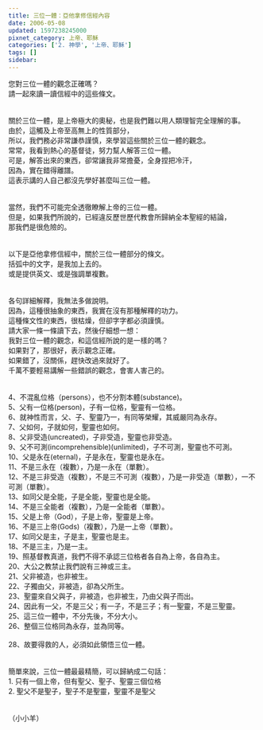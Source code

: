 ```yaml
---
title: 三位一體：亞他拿修信經內容
date: 2006-05-08
updated: 1597238245000
pixnet_category: 上帝、耶穌
categories: ['2. 神學', '上帝、耶穌']
tags: []
sidebar: 
---
```


<div>您對三位一體的觀念正確嗎？</div>
<div>請一起來讀一讀信經中的這些條文。</div>
<div> </div>
<div> </div>
<div>關於三位一體，是上帝極大的奧秘，也是我們難以用人類理智完全理解的事。</div>
<div>由於，這觸及上帝至高無上的性質部分，</div>
<div>所以，我們務必非常謙恭謹慎，來學習這些關於三位一體的觀念。</div>
<div>常常，我看到熱心的基督徒，努力幫人解答三位一體。</div>
<div>可是，解答出來的東西，卻常讓我非常擔憂，全身捏把冷汗，</div>
<div>因為，實在錯得離譜。</div>
<div>這表示講的人自己都沒先學好甚麼叫三位一體。</div>
<div> </div>
<div> </div>
<div>當然，我們不可能完全透徹瞭解上帝的三位一體。</div>
<div>但是，如果我們所說的，已經違反歷世歷代教會所歸納全本聖經的結論，</div>
<div>那我們是很危險的。</div>
<div> </div>
<div> </div>
<div>以下是亞他拿修信經中，關於三位一體部分的條文。</div>
<div>括弧中的文字，是我加上去的。</div>
<div>或是提供英文、或是強調單複數。</div>
<div> </div>
<div> </div>
<div>各句詳細解釋，我無法多做說明。</div>
<div>因為，這種很抽象的東西，我實在沒有那種解釋的功力。</div>
<div>這種條文性的東西，很枯燥，但卻字字都必須謹慎。</div>
<div>請大家一條一條讀下去，然後仔細想一想：</div>
<div>我對三位一體的觀念，和這信經所說的是一樣的嗎？</div>
<div>如果對了，那很好，表示觀念正確。</div>
<div>如果錯了，沒關係，趕快改過來就好了。</div>
<div>千萬不要輕易講解一些錯誤的觀念，會害人害己的。</div>
<div> </div>
<div> </div>
<div>4、不混亂位格（persons），也不分割本體(substance)。</div>
<div>5、父有一位格(person)，子有一位格，聖靈有一位格。</div>
<div>6、就神性而言，父、子、聖靈乃一，有同等榮耀，其威嚴同為永存。</div>
<div>7、父如何，子就如何，聖靈也如何。</div>
<div>8、父非受造(uncreated)，子非受造，聖靈也非受造。</div>
<div>9、父不可測(incomprehensible)(unlimited)，子不可測，聖靈也不可測。</div>
<div>10、父是永在(eternal)，子是永在，聖靈也是永在。</div>
<div>11、不是三永在（複數），乃是一永在（單數）。</div>
<div>12、不是三非受造（複數），不是三不可測（複數），乃是一非受造（單數），一不可測（單數）。</div>
<div>13、如同父是全能，子是全能，聖靈也是全能。</div>
<div>14、不是三全能者（複數），乃是一全能者（單數）。</div>
<div>15、父是上帝（God），子是上帝，聖靈是上帝。</div>
<div>16、不是三上帝(Gods)（複數），乃是一上帝（單數）。</div>
<div>17、如同父是主，子是主，聖靈也是主。</div>
<div>18、不是三主，乃是一主。</div>
<div>19、照基督教真道，我們不得不承認三位格者各自為上帝，各自為主。</div>
<div>20、大公之教禁止我們說有三神或三主。</div>
<div>21、父非被造，也非被生。</div>
<div>22、子獨由父，非被造，卻為父所生。</div>
<div>23、聖靈來自父與子，非被造，也非被生，乃由父與子而出。</div>
<div>24、因此有一父，不是三父；有一子，不是三子；有一聖靈，不是三聖靈。</div>
<div>25、這三位一體中，不分先後，不分大小。</div>
<div>26、整個三位格同為永存，並為同等。</div>
<div> </div>
<div>28、故要得救的人，必須如此領悟三位一體。</div>
<div> </div>
<div> </div>
<div>簡單來說，三位一體最最精簡，可以歸納成二句話：</div>
<div>1.<span style="white-space:pre"> </span>只有一個上帝，但有聖父、聖子、聖靈三個位格</div>
<div>2.<span style="white-space:pre"> </span>聖父不是聖子，聖子不是聖靈，聖靈不是聖父</div>
<div> </div>
<div> </div>
<div>（小小羊）</div>
